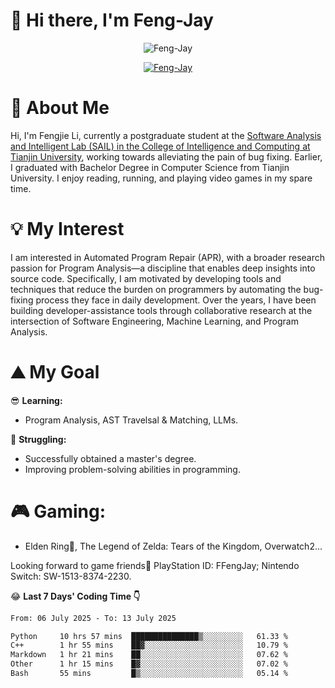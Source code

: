 # 🌟 Hi there, I'm Feng-Jay 

<p align="center"> <img src="https://komarev.com/ghpvc/?username=Feng-Jay&label=Profile%20views&color=0e75b6&style=flat" alt="Feng-Jay" /> </p>


<p align="center"> <a href="https://github.com/ryo-ma/github-profile-trophy"><img src="https://github-profile-trophy.vercel.app/?username=Feng-Jay&row=1&column=8&margin-w=15&margin-h=15" alt="Feng-Jay" /></a> </p>

# 👋 About Me

Hi, I'm Fengjie Li, currently a postgraduate student at the [Software Analysis and Intelligent Lab (SAIL) in the College of Intelligence and Computing at Tianjin University](https://tjusail.github.io/), working towards alleviating the pain of bug fixing. Earlier, I graduated with Bachelor Degree in Computer Science from Tianjin University. I enjoy reading, running, and playing video games in my spare time.

# 💡 My Interest

I am interested in Automated Program Repair (APR), with a broader research passion for Program Analysis—a discipline that enables deep insights into source code. Specifically, I am motivated by developing tools and techniques that reduce the burden on programmers by automating the bug-fixing process they face in daily development. Over the years, I have been building developer-assistance tools through collaborative research at the intersection of Software Engineering, Machine Learning, and Program Analysis.

# ⛰️ My Goal

😎 **Learning:**

* Program Analysis, AST Travelsal & Matching, LLMs.

💪 **Struggling:**

* Successfully obtained a master's degree.
* Improving problem-solving abilities in programming.

# 🎮 **Gaming:**

* Elden Ring💍, The Legend of Zelda: Tears of the Kingdom, Overwatch2...

Looking forward to game friends🤗 PlayStation ID: FFengJay; Nintendo Switch: SW-1513-8374-2230.

😂 **Last 7 Days' Coding Time 👇**
<!--START_SECTION:waka-->

```txt
From: 06 July 2025 - To: 13 July 2025

Python     10 hrs 57 mins  ███████████████▒░░░░░░░░░   61.33 %
C++        1 hr 55 mins    ██▓░░░░░░░░░░░░░░░░░░░░░░   10.79 %
Markdown   1 hr 21 mins    ██░░░░░░░░░░░░░░░░░░░░░░░   07.62 %
Other      1 hr 15 mins    █▓░░░░░░░░░░░░░░░░░░░░░░░   07.02 %
Bash       55 mins         █▒░░░░░░░░░░░░░░░░░░░░░░░   05.14 %
```

<!--END_SECTION:waka-->
